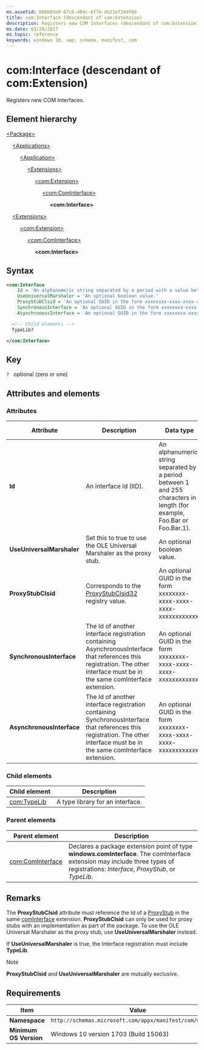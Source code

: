 ```yaml
---
ms.assetid: b0bb03e0-67c6-484c-bf7b-de21ef24df66
title: com:Interface (descendant of com:Extension)
description: Registers new COM Interfaces (descendant of com:Extension).
ms.date: 03/29/2017
ms.topic: reference
keywords: windows 10, uwp, schema, manifest, com
---
```


# com:Interface (descendant of com:Extension)

Registers new COM Interfaces.

## Element hierarchy

[\<Package\>](element-package.md)

&nbsp;&nbsp;&nbsp;&nbsp;[\<Applications\>](element-applications.md)

&nbsp;&nbsp;&nbsp;&nbsp; &nbsp;&nbsp;&nbsp;&nbsp;[\<Application\>](element-application.md)

&nbsp;&nbsp;&nbsp;&nbsp; &nbsp;&nbsp;&nbsp;&nbsp; &nbsp;&nbsp;&nbsp;&nbsp;[\<Extensions\>](element-1-extensions.md)

&nbsp;&nbsp;&nbsp;&nbsp; &nbsp;&nbsp;&nbsp;&nbsp; &nbsp;&nbsp;&nbsp;&nbsp; &nbsp;&nbsp;&nbsp;&nbsp;[\<com:Extension\>](element-com-extension.md)

&nbsp;&nbsp;&nbsp;&nbsp; &nbsp;&nbsp;&nbsp;&nbsp; &nbsp;&nbsp;&nbsp;&nbsp; &nbsp;&nbsp;&nbsp;&nbsp; &nbsp;&nbsp;&nbsp;&nbsp;[\<com:ComInterface\>](element-com-cominterface.md)

&nbsp;&nbsp;&nbsp;&nbsp; &nbsp;&nbsp;&nbsp;&nbsp; &nbsp;&nbsp;&nbsp;&nbsp; &nbsp;&nbsp;&nbsp;&nbsp; &nbsp;&nbsp;&nbsp;&nbsp; &nbsp;&nbsp;&nbsp;&nbsp;**\<com:Interface\>**

&nbsp;&nbsp;&nbsp;&nbsp;[\<Extensions\>](element-1-extensions.md)

&nbsp;&nbsp;&nbsp;&nbsp; &nbsp;&nbsp;&nbsp;&nbsp;[\<com:Extension\>](element-com-extension.md)

&nbsp;&nbsp;&nbsp;&nbsp; &nbsp;&nbsp;&nbsp;&nbsp; &nbsp;&nbsp;&nbsp;&nbsp;[\<com:ComInterface\>](element-com-cominterface.md)

&nbsp;&nbsp;&nbsp;&nbsp; &nbsp;&nbsp;&nbsp;&nbsp; &nbsp;&nbsp;&nbsp;&nbsp; &nbsp;&nbsp;&nbsp;&nbsp;**\<com:Interface\>**

## Syntax

```xml
<com:Interface
    Id = 'An alphanumeric string separated by a period with a value between 1 and 255 characters in length (for example, Foo.Bar or Foo.Bar.1).'
    UseUniversalMarshaler = 'An optional boolean value.'
    ProxyStubClsid = 'An optional GUID in the form xxxxxxxx-xxxx-xxxx-xxxx-xxxxxxxxxxxx.'
    SynchronousInterface = 'An optional GUID in the form xxxxxxxx-xxxx-xxxx-xxxx-xxxxxxxxxxxx.'
    AsynchronousInterface = 'An optional GUID in the form xxxxxxxx-xxxx-xxxx-xxxx-xxxxxxxxxxxx.' >

  <!-- Child elements -->
  TypeLib?

</com:Interface>
```

## Key

`?`    optional (zero or one)

## Attributes and elements

### Attributes

| Attribute | Description | Data type | Required | Default value |
|-|-|-|-|-|
| **Id** | An interface Id (IID). | An alphanumeric string separated by a period between 1 and 255 characters in length (for example, Foo.Bar or Foo.Bar.1). | Yes |  |
| **UseUniversalMarshaler** | Set this to true to use the OLE Universal Marshaler as the proxy stub. | An optional boolean value. | No |  |
| **ProxyStubClsid** | Corresponds to the [ProxyStubClsid32](/windows/win32/com/proxystubclsid32) registry value. | An optional GUID in the form xxxxxxxx-xxxx-xxxx-xxxx-xxxxxxxxxxxx. | No |  |
| **SynchronousInterface** | The Id of another interface registration containing AsynchronousInterface that references this registration. The other interface must be in the same comInterface extension. | An optional GUID in the form xxxxxxxx-xxxx-xxxx-xxxx-xxxxxxxxxxxx. | No |  |
| **AsynchronousInterface** | The Id of another interface registration containing SynchronousInterface that references this registration. The other interface must be in the same comInterface extension. | An optional GUID in the form xxxxxxxx-xxxx-xxxx-xxxx-xxxxxxxxxxxx. | No |  |

### Child elements

| Child element | Description |
|-|-|
| [com:TypeLib](element-com-interface-typelib.md) | A type library for an interface. |

### Parent elements

| Parent element | Description |
|-|-|
| [com:ComInterface](element-com-cominterface.md) | Declares a package extension point of type **windows.comInterface**. The comInterface extension may include three types of registrations: *Interface*, *ProxyStub*, or *TypeLib*. |

## Remarks

The **ProxyStubClsid** attribute must reference the Id of a [ProxyStub](element-com-proxystub.md) in the same [comInterface](element-com-cominterface.md) extension. **ProxyStubClsid** can only be used for proxy stubs with an implementation as part of the package. To use the OLE Universal Marshaler as the proxy stub, use **UseUniversalMarshaler** instead.

If **UseUniversalMarshaler** is true, the Interface registration must include **TypeLib**.

> [!NOTE]
> **ProxyStubClsid** and **UseUniversalMarshaler** are mutually exclusive.

## Requirements

| Item | Value |
|--|--|
| **Namespace** | `http://schemas.microsoft.com/appx/manifest/com/windows10` |
| **Minimum OS Version** | Windows 10 version 1703 (Build 15063) |
